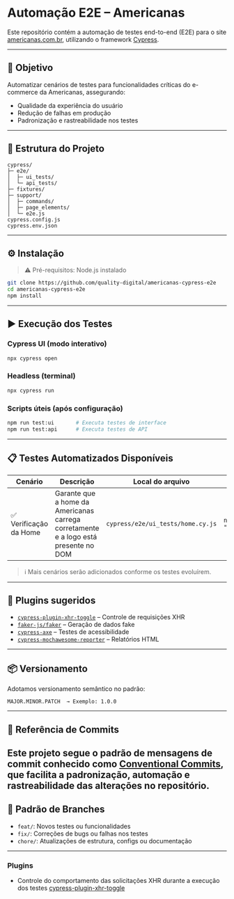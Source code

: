# Automação E2E – Americanas

Este repositório contém a automação de testes end-to-end (E2E) para o site [americanas.com.br](https://www.americanas.com.br), utilizando o framework [Cypress](https://www.cypress.io/).

---

## 🎯 Objetivo

Automatizar cenários de testes para funcionalidades críticas do e-commerce da Americanas, assegurando:

- Qualidade da experiência do usuário
- Redução de falhas em produção
- Padronização e rastreabilidade nos testes

---

## 📁 Estrutura do Projeto

```
cypress/
├─ e2e/
│  ├─ ui_tests/
│  └─ api_tests/
├─ fixtures/
├─ support/
│  ├─ commands/
│  ├─ page_elements/
│  └─ e2e.js
cypress.config.js
cypress.env.json
```

---

## ⚙️ Instalação

> ⚠️ Pré-requisitos: Node.js instalado

```bash
git clone https://github.com/quality-digital/americanas-cypress-e2e
cd americanas-cypress-e2e
npm install
```

---

## ▶️ Execução dos Testes

### Cypress UI (modo interativo)
```bash
npx cypress open
```

### Headless (terminal)
```bash
npx cypress run
```

### Scripts úteis (após configuração)

```bash
npm run test:ui       # Executa testes de interface
npm run test:api      # Executa testes de API
```

---

## 📋 Testes Automatizados Disponíveis

| Cenário              | Descrição                                                                 | Local do arquivo                          | Comando individual                                                          |
|----------------------|---------------------------------------------------------------------------|-------------------------------------------|------------------------------------------------------------------------------|
| ✅ Verificação da Home | Garante que a home da Americanas carrega corretamente e a logo está presente no DOM | `cypress/e2e/ui_tests/home.cy.js` | `npx cypress run --spec "cypress/e2e/ui_tests/home.cy.js"` |

> ℹ️ Mais cenários serão adicionados conforme os testes evoluírem.



---

## 🧩 Plugins sugeridos

- [`cypress-plugin-xhr-toggle`](https://www.npmjs.com/package/cypress-plugin-xhr-toggle) – Controle de requisições XHR
- [`faker-js/faker`](https://www.npmjs.com/package/@faker-js/faker) – Geração de dados fake
- [`cypress-axe`](https://www.npmjs.com/package/cypress-axe) – Testes de acessibilidade
- [`cypress-mochawesome-reporter`](https://www.npmjs.com/package/cypress-mochawesome-reporter) – Relatórios HTML

---

## 📦 Versionamento

Adotamos versionamento semântico no padrão:

```text
MAJOR.MINOR.PATCH  → Exemplo: 1.0.0
```

---
## 📘 Referência de Commits

Este projeto segue o padrão de mensagens de commit conhecido como [Conventional Commits](https://www.conventionalcommits.org/pt-br/v1.0.0/), que facilita a padronização, automação e rastreabilidade das alterações no repositório.
---
## 🌿 Padrão de Branches

- `feat/`: Novos testes ou funcionalidades
- `fix/`: Correções de bugs ou falhas nos testes
- `chore/`: Atualizações de estrutura, configs ou documentação

---
### Plugins

- Controle do comportamento das solicitações XHR durante a execução dos testes [cypress-plugin-xhr-toggle](https://www.npmjs.com/package/cypress-plugin-xhr-toggle)

